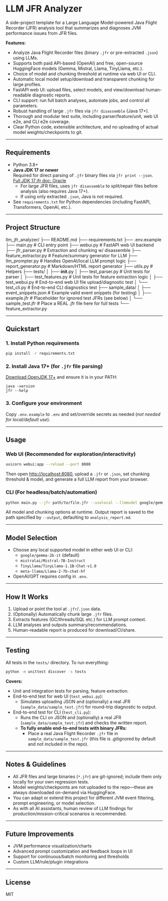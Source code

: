 # LLM JFR Analyzer

A side-project template for a Large Language Model-powered Java Flight Recorder (JFR) analysis tool that summarizes and diagnoses JVM performance issues from JFR files.

**Features:**
- Analyze Java Flight Recorder files (binary `.jfr` or pre-extracted `.json`) using LLMs.
- Supports both paid API-based (OpenAI) and free, open-source HuggingFace models (Gemma, Mistral, Llama, TinyLlama, etc.).
- Choice of model and chunking threshold at runtime via web UI or CLI.
- Automatic local model setup/download and transparent chunking for large profiles.
- FastAPI web UI: upload files, select models, and view/download human-readable diagnostic reports.
- CLI support: run full batch analyses, automate jobs, and control all parameters.
- Robust handling of large `.jfr` files via `jfr disassemble` (Java 17+).
- Thorough and modular test suite, including parser/feature/unit, web UI e2e, and CLI e2e coverage.
- Clear Python code, extensible architecture, and no uploading of actual model weights/checkpoints to git.

---

## Requirements

- Python 3.8+
- **Java JDK 17 or newer**  
  Required for direct parsing of `.jfr` binary files via `jfr print --json`.<br>
  [Full JDK 17 jfr doc: Oracle](https://docs.oracle.com/en/java/javase/17/docs/specs/man/jfr.html)
  - For large JFR files, uses `jfr disassemble` to split/repair files before analysis (also requires Java 17+).
  - If using only extracted `.json`, Java is not required.
- See `requirements.txt` for Python dependencies (including FastAPI, Transformers, OpenAI, etc.).

---

## Project Structure

llm_jfr_analyzer/
├── README.md
├── requirements.txt
├── .env.example
├── main.py                  # CLI entry point
├── webui.py                 # FastAPI web UI backend
├── jfr_parser.py            # Extraction and chunking w/ disassemble
├── feature_extractor.py     # Feature/summary generator for LLM
├── llm_prompter.py          # Handles OpenAI/local LLM prompt logic
├── report_generator.py      # Markdown/HTML report generator
├── utils.py                 # Helpers
├── tests/
│   ├── __init__.py
│   ├── test_parser.py       # Unit tests for parser
│   ├── test_features.py     # Unit tests for feature extraction logic
│   ├── test_webui.py        # End-to-end web UI file upload/diagnostic test
│   └── test_cli.py          # End-to-end CLI diagnostics test
├── sample_data/
│   ├── event_snippets.json  # Example valid event snippets (for testing)
│   ├── example.jfr          # Placeholder for ignored test JFRs (see below)
│   └── sample_test.jfr      # Place a REAL .jfr file here for full tests
└── feature_extractor.py

---

## Quickstart

### 1. Install Python requirements

```bash
pip install -r requirements.txt
```
### 2. Install Java 17+ (for `.jfr` file parsing)

[Download OpenJDK 17+](https://jdk.java.net/17/) and ensure it is in your PATH:
```
java -version
jfr --help
```
### 3. Configure your environment

Copy `.env.example` to `.env` and set/override secrets as needed (*not needed for local/default use*).

---

## Usage

### Web UI (Recommended for exploration/interactivity)

```bash
uvicorn webui:app --reload --port 8080
```
Then open [http://localhost:8080](http://localhost:8080), upload a `.jfr` or `.json`, set chunking threshold & model, and generate a full LLM report from your browser.

### CLI (For headless/batch/automation)

```bash
python main.py --jfr path/to/file.jfr --uselocal --llmmodel google/gemma-2b-it --chunkthresh 50
```
All model and chunking options at runtime. Output report is saved to the path specified by `--output`, defaulting to `analysis_report.md`.

---

## Model Selection

- Choose any local supported model in either web UI or CLI:
  - `google/gemma-2b-it` (default)
  - `mistralai/Mistral-7B-Instruct`
  - `TinyLlama/TinyLlama-1.1B-Chat-v1.0`
  - `meta-llama/Llama-2-7b-chat-hf`
- OpenAI/GPT requires config in `.env`.

---

## How It Works

1. Upload or point the tool at `.jfr`/`.json` data.
2. (Optionally) Automatically chunk large `.jfr` files.
3. Extracts features (GC/threads/SQL etc.) for LLM prompt context.
4. LLM analyses and outputs summary/recommendations.
5. Human-readable report is produced for download/CI/share.

---

## Testing

All tests in the `tests/` directory. To run everything:

```bash
python -m unittest discover -s tests
```
**Covers:**
- Unit and integration tests for parsing, feature extraction.
- End-to-end test for web UI (`test_webui.py`):
  - Simulates uploading JSON and (optionally) a real JFR (`sample_data/sample_test.jfr`) for round-trip diagnostic to output.
- End-to-end test for CLI (`test_cli.py`):
  - Runs the CLI on JSON and (optionally) a real JFR (`sample_data/sample_test.jfr`) and checks the written report.
  - **To fully enable end-to-end tests with binary JFRs:**  
    - Place a real Java Flight Recorder `.jfr` file in `sample_data/sample_test.jfr` (this file is .gitignored by default and not included in the repo).

---

## Notes & Guidelines

- All JFR files and large binaries (`*.jfr`) are git-ignored; include them only locally for your own regression tests.
- Model weights/checkpoints are not uploaded to the repo—these are always downloaded on-demand via HuggingFace.
- You can adapt or extend this project for different JVM event filtering, prompt engineering, or model selection.
- As with all AI assistants, human review of LLM findings for production/mission-critical scenarios is recommended.

---

## Future Improvements

- JVM performance visualization/charts
- Advanced prompt customization and feedback loops in UI
- Support for continuous/batch monitoring and thresholds
- Custom LLM/rule/plugin integrations

---

## License

MIT
